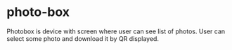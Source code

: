 # photo-box
Photobox is device with screen where user can see list of photos.
User can select some photo and download it by QR displayed.
